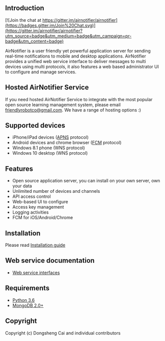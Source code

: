 ## Introduction

[![Join the chat at https://gitter.im/airnotifier/airnotifier](https://badges.gitter.im/Join%20Chat.svg)](https://gitter.im/airnotifier/airnotifier?utm_source=badge&utm_medium=badge&utm_campaign=pr-badge&utm_content=badge)


AirNotifier is a user friendly yet powerful application server for sending real-time notifications to mobile and desktop applications. AirNotifier provides a unified web service interface to deliver messages to multi devices using multi protocols, it also features a web based administrator UI to configure and manage services.


## Hosted AirNotifier Service
If you need hosted AirNotifier Service to integrate with the most popular open source learning management system, please email [friendlyrobotco@gmail.com](mailto:friendlyrobotco@gmail.com). We have a range of hosting options :)


## Supported devices
- iPhone/iPad devices ([APNS](https://developer.apple.com/library/ios/documentation/NetworkingInternet/Conceptual/RemoteNotificationsPG/Chapters/ApplePushService.html) protocol)
- Android devices and chrome browser ([FCM](https://firebase.google.com/docs/cloud-messaging) protocol)
- Windows 8.1 phone (WNS protocol)
- Windows 10 desktop (WNS protocol)

## Features
- Open source application server, you can install on your own server, own your data
- Unlimited number of devices and channels
- API access control
- Web-based UI to configure
- Access key management
- Logging activities
- FCM for iOS/Android/Chrome


## Installation

Please read [Installation guide](https://github.com/airnotifier/airnotifier/wiki/Installation)

## Web service documentation
- [Web service interfaces](https://github.com/airnotifier/airnotifier/wiki/API)

## Requirements

- [Python 3.6](http://www.python.org)
- [MongoDB 2.0+](http://www.mongodb.org/)

## Copyright
Copyright (c) Dongsheng Cai and individual contributors

